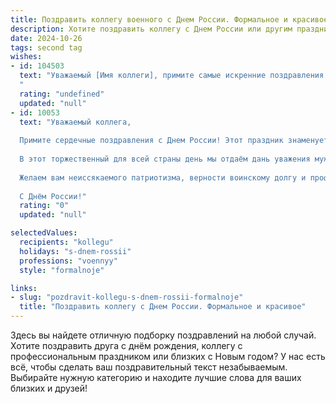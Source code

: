 ```yaml
---
title: Поздравить коллегу военного с Днем России. Формальное и красивое
description: Хотите поздравить коллегу с Днем России или другим праздником? Наш ИИ создаст незабываемое поздравление, а вы обязательно выделитесь среди других.  
date: 2024-10-26
tags: second tag
wishes:
- id: 104503
  text: "Уважаемый [Имя коллеги], примите самые искренние поздравления с Днём России! Желаю Вам крепкого здоровья, благополучия, успехов в службе и мирного неба над головой.  Пусть чувство гордости за нашу Родину всегда наполняет Ваше сердце.
  "
  rating: "undefined"
  updated: "null"
- id: 10053
  text: "Уважаемый коллега,
  
  Примите сердечные поздравления с Днем России! Этот праздник знаменует собой силу и единство нашего великого государства.
  
  В этот торжественный для всей страны день мы отдаём дань уважения мужеству и стойкости наших предков, отстоявших нашу независимость. Мы выражаем глубокую благодарность вам, военным, которые сегодня стоят на страже нашей безопасности и суверенитета.
  
  Желаем вам неиссякаемого патриотизма, верности воинскому долгу и профессиональных успехов. Пусть ваша служба приносит удовлетворение и гордость за свою Родину.
  
  С Днём России!"
  rating: "0"
  updated: "null"

selectedValues:
  recipients: "kollegu"
  holidays: "s-dnem-rossii"
  professions: "voennyy"
  style: "formalnoje"

links:
- slug: "pozdravit-kollegu-s-dnem-rossii-formalnoje"
  title: "Поздравить коллегу с Днем России. Формальное и красивое"
---
```


Здесь вы найдете отличную подборку поздравлений на любой случай. 
Хотите поздравить друга с днём рождения, коллегу с профессиональным праздником или близких с Новым годом? У нас есть всё, чтобы сделать ваш поздравительный текст незабываемым. Выбирайте нужную категорию и находите лучшие слова для ваших близких и друзей!
